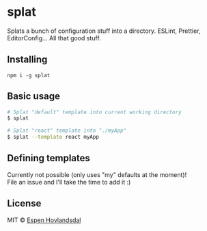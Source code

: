 # splat

Splats a bunch of configuration stuff into a directory. ESLint, Prettier, EditorConfig... All that good stuff.

## Installing

```
npm i -g splat
```

## Basic usage

```bash
# Splat "default" template into current working directory
$ splat

# Splat "react" template into "./myApp"
$ splat --template react myApp
```

## Defining templates

Currently not possible (only uses "my" defaults at the moment)!  
File an issue and I'll take the time to add it :)

## License

MIT © [Espen Hovlandsdal](https://espen.codes/)

